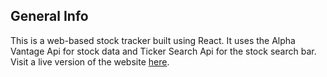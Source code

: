 ## General Info
This is a web-based stock tracker built using React. It uses the Alpha Vantage Api for stock data and Ticker Search Api for the stock search bar.
Visit a live version of the website [here](https://casazzan.github.io/daily-stock-tracker/).